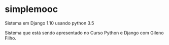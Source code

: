 # simplemooc
Sistema em Django 1.10 usando python 3.5

Sistema que está sendo apresentado no Curso Python e Django com Gileno Filho.
